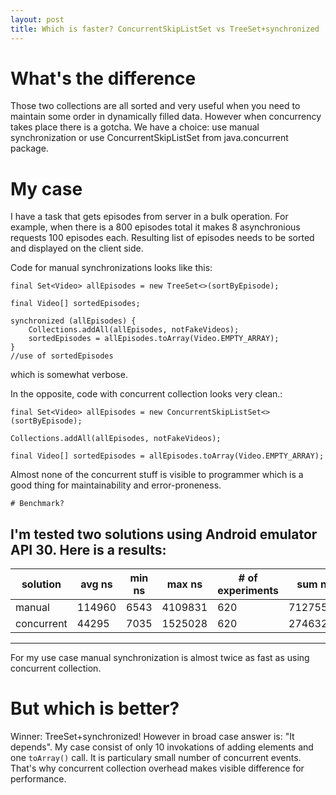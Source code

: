 ```yaml
---
layout: post
title: Which is faster? ConcurrentSkipListSet vs TreeSet+synchronized
---
```

# What's the difference
Those two collections are all sorted and very useful when you need to maintain some order in dynamically filled data.
However when concurrency takes place there is a gotcha. We have a choice: use manual synchronization or use ConcurrentSkipListSet from java.concurrent package.

# My case
I have a task that gets episodes from server in a bulk operation. For example, when there is a 800 episodes total it makes 8 asynchronious requests 100 episodes each.
Resulting list of episodes needs to be sorted and displayed on the client side.

Code for manual synchronizations looks like this:
```
final Set<Video> allEpisodes = new TreeSet<>(sortByEpisode);

final Video[] sortedEpisodes;

synchronized (allEpisodes) {
	Collections.addAll(allEpisodes, notFakeVideos);
	sortedEpisodes = allEpisodes.toArray(Video.EMPTY_ARRAY);
}
//use of sortedEpisodes
```
which is somewhat verbose.

In the opposite, code with concurrent collection looks very clean.:

```
final Set<Video> allEpisodes = new ConcurrentSkipListSet<>(sortByEpisode);

Collections.addAll(allEpisodes, notFakeVideos);

final Video[] sortedEpisodes = allEpisodes.toArray(Video.EMPTY_ARRAY);

```
Almost none of the concurrent stuff is visible to programmer which is a good thing for maintainability and error-proneness.
```					
# Benchmark?
```
I'm tested two solutions using Android emulator API 30. Here is a results:
---
solution | avg ns | min ns | max ns | # of experiments | sum ns
--- | --- | --- | --- | --- | ---
manual | 114960 | 6543 | 4109831 | 620 | 71275591
concurrent | 44295 | 7035 | 1525028 | 620 | 27463261
---

For my use case manual synchronization is almost twice as fast as using concurrent collection.

# But which is better?
Winner: TreeSet+synchronized!
However in broad case answer is: "It depends". 
My case consist of only 10 invokations of adding elements and one `toArray()` call. It is particulary small number of concurrent events. 
That's why concurrent collection overhead makes visible difference for performance.
